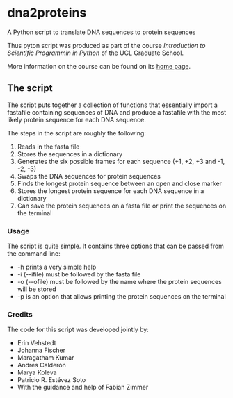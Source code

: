 # dna2proteins
A Python script to translate DNA sequences to protein sequences

Thus pyton script was produced as part of the course *Introduction to Scientific Programmin in Python* of the UCL Graduate School.

More information on the course can be found on its [home page](http://www.cs.ucl.ac.uk/scipython/).

## The script

The script puts together a collection of functions that essentially import a fastafile containing sequences of DNA and produce a fastafile with the most likely protein sequence for each DNA sequence.

The steps in the script are roughly the following:
1. Reads in the fasta file  
2. Stores the sequences in a dictionary  
3. Generates the six possible frames for each sequence (+1, +2, +3 and -1, -2, -3)  
4. Swaps the DNA sequences for protein sequences  
5. Finds the longest protein sequence between an open and close marker  
6. Stores the longest protein sequence for each DNA sequence in a dictionary  
7. Can save the protein sequences on a fasta file or print the sequences on the terminal  

### Usage

The script is quite simple. It contains three options that can be passed from the command line:
- -h prints a very simple help
- -i (--ifile) must be followed by the fasta file
- -o (--ofile) must be followed by the name where the protein sequences will be stored
- -p is an option that allows printing the protein sequences on the terminal
 
### Credits

The code for this script was developed jointly by:
- Erin Vehstedt
- Johanna Fischer
- Maragatham Kumar
- Andrés Calderón
- Marya Koleva
- Patricio R. Estévez Soto
- With the guidance and help of Fabian Zimmer
